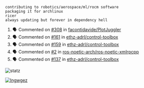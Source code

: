 ```
contributing to robotics/aerospace/ml/rocm software
packaging it for archlinux
ricer
always updating but forever in dependency hell
```

<!--START_SECTION:activity-->
1. 🗣 Commented on [#308](https://github.com//facontidavide/PlotJuggler/issues/308) in [facontidavide/PlotJuggler](https://github.com//facontidavide/PlotJuggler)
2. 🗣 Commented on [#161](https://github.com//ethz-adrl/control-toolbox/issues/161) in [ethz-adrl/control-toolbox](https://github.com//ethz-adrl/control-toolbox)
3. 🗣 Commented on [#159](https://github.com//ethz-adrl/control-toolbox/issues/159) in [ethz-adrl/control-toolbox](https://github.com//ethz-adrl/control-toolbox)
4. 🗣 Commented on [#2](https://github.com//ros-noetic-arch/ros-noetic-xmlrpcpp/issues/2) in [ros-noetic-arch/ros-noetic-xmlrpcpp](https://github.com//ros-noetic-arch/ros-noetic-xmlrpcpp)
5. 🗣 Commented on [#137](https://github.com//ethz-adrl/control-toolbox/issues/137) in [ethz-adrl/control-toolbox](https://github.com//ethz-adrl/control-toolbox)
<!--END_SECTION:activity-->


![statz](https://github-readme-stats.vercel.app/api?username=acxz&include_all_commits=true&show_icons=true)

[![lngwgez](https://github-readme-stats.vercel.app/api/top-langs/?username=acxz&layout=compact)](https://github.com/acxz/github-readme-stats)


<!--
**acxz/acxz** is a ✨ _special_ ✨ repository because its `README.md` (this file) appears on your GitHub profile.

Here are some ideas to get you started:

- 🔭 I’m currently working on ...
- 🌱 I’m currently learning ...
- 👯 I’m looking to collaborate on ...
- 🤔 I’m looking for help with ...
- 💬 Ask me about ...
- 📫 How to reach me: ...
- 😄 Pronouns: ...
- ⚡ Fun fact: ...
-->
